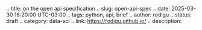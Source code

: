 .. title: on the open api specification
.. slug: open-api-spec
.. date: 2025-03-30 16:20:00 UTC-03:00
.. tags: python, api, brief
.. author: rodigu
.. status: draft
.. category: data-sci
.. link: https://rodigu.github.io/
.. description: 
